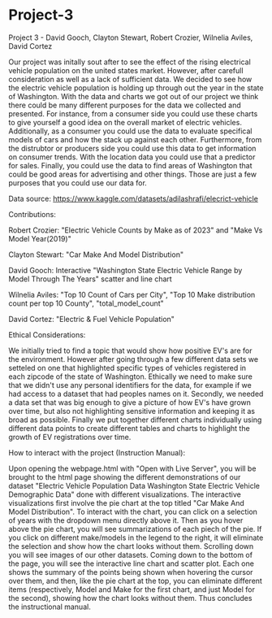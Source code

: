 # Project-3
Project 3 - David Gooch, Clayton Stewart, Robert Crozier, Wilnelia Aviles, David Cortez

Our project was initally sout after to see the effect of the rising electrical vehicle population on the united states market. However, after carefull consideration as well as a lack of sufficient data. We decided to see how the electric vehicle population is holding up through out the year in the state of Washington. With the data and charts we got out of our project we think there could be many different purposes for the data we collected and presented. For instance, from a consumer side you could use these charts to give yourself a good idea on the overall market of electric vehicles. Additionally, as a consumer you could use the data to evaluate specifical models of cars and how the stack up against each other. Furthermore, from the distrubtor or producers side you could use this data to get information on consumer trends. With the location data you could use that a predictor for sales. Finally, you could use the data to find areas of Washington that could be good areas for advertising and other things. Those are just a few purposes that you could use our data for.


Data source: https://www.kaggle.com/datasets/adilashrafi/elecrict-vehicle

Contributions:

Robert Crozier:  "Electric Vehicle Counts by Make as of 2023" and "Make Vs Model Year(2019)"

Clayton Stewart: "Car Make And Model Distribution"

David Gooch: Interactive "Washington State Electric Vehicle Range by Model Through The Years" scatter and line chart

Wilnelia Aviles: "Top 10 Count of Cars per City", "Top 10 Make distribution count per top 10 County", "total_model_count"

David Cortez: "Electric & Fuel Vehicle Population"



Ethical Considerations:

We initially tried to find a topic that would show how positive EV's are for the environment. However after going through a few different data sets we setteled on one that highlighted specific types of vehicles registered in each zipcode of the state of Washington. Ethically we need to make sure that we didn't use any personal identifiers for the data, for example if we had access to a dataset that had peoples names on it. Secondly, we needed a data set that was big enough to give a picture of how EV's have grown over time, but also not highlighting sensitive information and keeping it as broad as possible. Finally we put together different charts individually using different data points to create different tables and charts to highlight the growth of EV registrations over time.  



How to interact with the project (Instruction Manual): 

Upon opening the webpage.html with "Open with Live Server", you will be brought to the html page showing the different demonstrations of our dataset "Electric Vehicle Population Data
Washington State Electric Vehicle Demographic Data" done with different visualizations.  The interactive visualizations first involve the pie chart at the top titled "Car Make And Model Distribution".  To interact with the chart, you can click on a selection of years with the dropdown menu directly above it.  Then as you hover above the pie chart, you will see summarizations of each piech of the pie.  If you click on different make/models in the legend to the right, it will eliminate the selection and show how the chart looks without them. Scrolling down you will see images of our other datasets.  Coming down to the bottom of the page, you will see the interactive line chart and scatter plot.  Each one shows the summary of the points being shown when hovering the cursor over them, and then, like the pie chart at the top, you can eliminate different items (respectively, Model and Make for the first chart, and just Model for the second), showing how the chart looks without them.  Thus concludes the instructional manual.  
